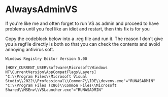 # AlwaysAdminVS
If you're like me and often forget to run VS as admin and proceed to have problems until you feel like an idiot and restart, then this fix is for you

Copy the codeblock below into a .reg file and run it. The reason I don't give you a regfile directly is both so that you can check the contents and avoid annoying antivirus soft.

```
Windows Registry Editor Version 5.00

[HKEY_CURRENT_USER\Software\Microsoft\Windows NT\CurrentVersion\AppCompatFlags\Layers]
"C:\\Program Files\\Microsoft Visual Studio\\2022\\Professional\\Common7\\IDE\\devenv.exe"="RUNASADMIN"
"C:\\Program Files (x86)\\Common Files\\Microsoft Shared\\MSEnv\\VSLauncher.exe"="RUNASADMIN"
```
